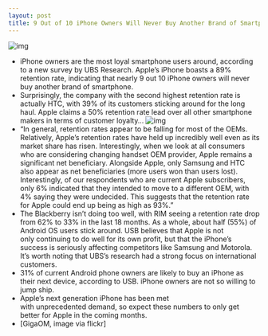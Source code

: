 ```yaml
---
layout: post
title: 9 Out of 10 iPhone Owners Will Never Buy Another Brand of Smartphone
---
```

![img](http://media.idownloadblog.com/wp-content/uploads/2011/09/1419793862_a6e8bcaa94_b-e1316793726447.jpeg)
* iPhone owners are the most loyal smartphone users around, according to a new survey by UBS Research. Apple’s iPhone boasts a 89% retention rate, indicating that nearly 9 out 10 iPhone owners will never buy another brand of smartphone.
* Surprisingly, the company with the second highest retention rate is actually HTC, with 39% of its customers sticking around for the long haul. Apple claims a 50% retention rate lead over all other smartphone makers in terms of customer loyalty…
![img](http://media.idownloadblog.com/wp-content/uploads/2011/09/ubsphonesurvey-e1316793824666.jpeg)
* “In general, retention rates appear to be falling for most of the OEMs. Relatively, Apple’s retention rates have held up incredibly well even as its market share has risen. Interestingly, when we look at all consumers who are considering changing handset OEM provider, Apple remains a significant net beneficiary. Alongside Apple, only Samsung and HTC also appear as net beneficiaries (more users won than users lost). Interestingly, of our respondents who are current Apple subscribers, only 6% indicated that they intended to move to a different OEM, with 4% saying they were undecided. This suggests that the retention rate for Apple could end up being as high as 93%.”
* The Blackberry isn’t doing too well, with RIM seeing a retention rate drop from 62% to 33% in the last 18 months. As a whole, about half (55%) of Android OS users stick around. USB believes that Apple is not only continuing to do well for its own profit, but that the iPhone’s success is seriously affecting competitors like Samsung and Motorola. It’s worth noting that UBS’s research had a strong focus on international customers.
* 31% of current Android phone owners are likely to buy an iPhone as their next device, according to USB. iPhone owners are not so willing to jump ship.
* Apple’s next generation iPhone has been met with unprecedented demand, so expect these numbers to only get better for Apple in the coming months.
* [GigaOM, image via flickr]

